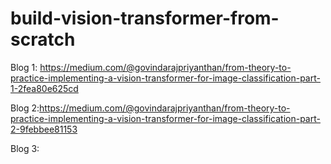 # build-vision-transformer-from-scratch

Blog 1: https://medium.com/@govindarajpriyanthan/from-theory-to-practice-implementing-a-vision-transformer-for-image-classification-part-1-2fea80e625cd

Blog 2:https://medium.com/@govindarajpriyanthan/from-theory-to-practice-implementing-a-vision-transformer-for-image-classification-part-2-9febbee81153

Blog 3: